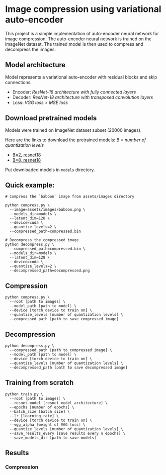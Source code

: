 # Image compression using variational auto-encoder

This project is a simple implementation of auto-encoder neural network for image compression.
The auto-encoder neural network is trained on the ImageNet dataset. The trained model is then used to compress and
decompress the images.

## Model architecture

Model represents a variational auto-encoder with residual blocks and skip connections.

* Encoder: _ResNet-18 architecture with fully connected layers_
* Decoder: _ResNet-18 architecture with transposed convolution layers_
* Loss: _VGG loss + MSE loss_

## Download pretrained models

Models were trained on ImageNet dataset subset (20000 images).

Here are the links to download the pretrained models:
_B = number of quantization levels_

* [B=2, resnet18](https://drive.google.com/drive/folders/1FaeWzeRW3BMqqZwGsHUjhf7PuAOsiY6E?usp=sharing)
* [B=8, resnet18](https://drive.google.com/drive/folders/1fYDc0e43cUR7xsIYatpz8fdJ_6KMJmSs?usp=sharing)

Put downloaded models in `models` directory.

## Quick example:

```shell
# Compress the `baboon` image from assets/images directory

python compress.py \
  --image=assets/images/baboon.png \
  --models_dir=models \
  --latent_dim=128 \
  --device=cuda \
  --quantize_levels=2 \
  --compressed_path=compressed.bin
  
# Decompress the compressed image
python decompress.py \
  --compressed_path=compressed.bin \
  --models_dir=models \
  --latent_dim=128 \
  --device=cuda \
  --quantize_levels=2 \
  --decompressed_path=decompressed.png
```

## Compression

```shell
python compress.py \
  --root [path to images] \
  --model_path [path to model] \
  --device [torch device to train on] \
  --quantize_levels [number of quantization levels] \
  --compressed_path [path to save compressed image]
```

## Decompression

```shell
python decompress.py \
  --compressed_path [path to compressed image] \
  --model_path [path to model] \
  --device [torch device to train on] \
  --quantize_levels [number of quantization levels] \
  --decompressed_path [path to save decompressed image]
```

## Training from scratch

```shell
python train.py \
  --root [path to images] \
  --resnet-model [resnet model architecture] \
  --epochs [number of epochs] \
  --batch_size [batch size] \
  --lr [learning rate] \
  --device [torch device to train on] \
  --vgg_alpha [weight of VGG loss] \
  --quantize_levels [number of quantization levels] \
  --save_results_every [save results every n epochs] \
  --save_models_dir [path to save models]
```

## Results

### Compression
